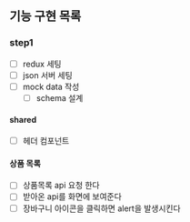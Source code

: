 ## 기능 구현 목록

### step1

- [ ] redux 세팅
- [ ] json 서버 세팅
- [ ] mock data 작성
  - [ ] schema 설계

#### shared

- [ ] 헤더 컴포넌트

#### 상품 목록

- [ ] 상품목록 api 요청 한다
- [ ] 받아온 api를 화면에 보여준다
- [ ] 장바구니 아이콘을 클릭하면 alert을 발생시킨다
